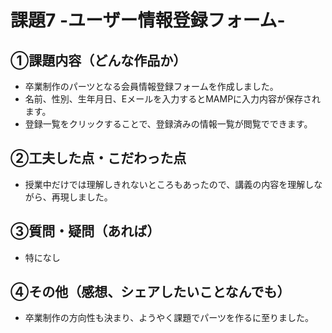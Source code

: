 # 課題7 -ユーザー情報登録フォーム-

## ①課題内容（どんな作品か）
- 卒業制作のパーツとなる会員情報登録フォームを作成しました。
- 名前、性別、生年月日、Eメールを入力するとMAMPに入力内容が保存されます。
- 登録一覧をクリックすることで、登録済みの情報一覧が閲覧でできます。

## ②工夫した点・こだわった点
- 授業中だけでは理解しきれないところもあったので、講義の内容を理解しながら、再現しました。

## ③質問・疑問（あれば）
- 特になし

## ④その他（感想、シェアしたいことなんでも）
- 卒業制作の方向性も決まり、ようやく課題でパーツを作るに至りました。
